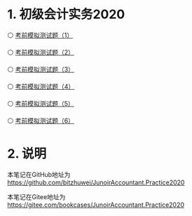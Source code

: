 # 1. 初级会计实务2020

:white_circle:
[考前模拟测试题（1）](考前模拟测试题（1）/考前模拟测试题（1）.md)

:white_circle:
[考前模拟测试题（2）](考前模拟测试题（2）/考前模拟测试题（2）.md)

:white_circle:
[考前模拟测试题（3）](考前模拟测试题（3）/考前模拟测试题（3）.md)

:white_circle:
[考前模拟测试题（4）](考前模拟测试题（4）/考前模拟测试题（4）.md)

:white_circle:
[考前模拟测试题（5）](考前模拟测试题（5）/考前模拟测试题（5）.md)

:white_circle:
[考前模拟测试题（6）](考前模拟测试题（6）/考前模拟测试题（6）.md)

# 2. 说明

本笔记在GitHub地址为<https://github.com/bitzhuwei/JunoirAccountant.Practice2020>

本笔记在Gitee地址为<https://gitee.com/bookcases/JunoirAccountant.Practice2020>
